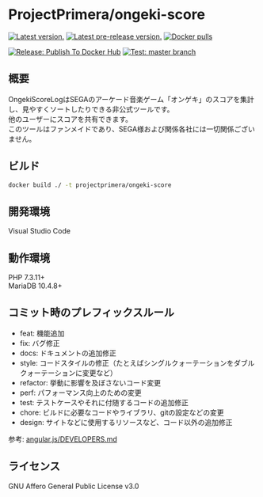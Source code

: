 # ProjectPrimera/ongeki-score

[![Latest version.](https://img.shields.io/github/v/release/projectprimera/ongeki-score.svg?style=plastic)](https://github.com/ProjectPrimera/ongeki-score/releases/latest)
[![Latest pre-release version.](https://img.shields.io/github/v/release/projectprimera/ongeki-score.svg?include_prereleases&style=plastic)](https://github.com/ProjectPrimera/ongeki-score/releases)
[![Docker pulls](https://img.shields.io/docker/pulls/projectprimera/ongeki-score.svg?style=plastic)](https://hub.docker.com/r/projectprimera/ongeki-score)

[![Release: Publish To Docker Hub](https://github.com/ProjectPrimera/ongeki-score/workflows/Release:%20Publish%20To%20Docker%20Hub/badge.svg)](https://github.com/ProjectPrimera/ongeki-score/actions?query=workflow%3A%22Release%3A+Publish+To+Docker+Hub%22)
[![Test: master branch](https://github.com/ProjectPrimera/ongeki-score/workflows/Test:%20master%20branch/badge.svg)](https://github.com/ProjectPrimera/ongeki-score/actions?query=workflow%3A%22Test%3A+master+branch%22)

## 概要

OngekiScoreLogはSEGAのアーケード音楽ゲーム「オンゲキ」のスコアを集計し、見やすくソートしたりできる非公式ツールです。  
他のユーザーにスコアを共有できます。  
このツールはファンメイドであり、SEGA様および関係各社には一切関係ございません。

## ビルド

```sh
docker build ./ -t projectprimera/ongeki-score
```

## 開発環境

Visual Studio Code

## 動作環境

PHP 7.3.11+  
MariaDB 10.4.8+  

## コミット時のプレフィックスルール

- feat: 機能追加
- fix: バグ修正
- docs: ドキュメントの追加修正
- style: コードスタイルの修正（たとえばシングルクォーテーションをダブルクォーテーションに変更など）
- refactor: 挙動に影響を及ぼさないコード変更
- perf: パフォーマンス向上のための変更
- test: テストケースやそれに付随するコードの追加修正
- chore: ビルドに必要なコードやライブラリ、gitの設定などの変更
- design: サイトなどに使用するリソースなど、コード以外の追加修正

参考: [angular.js/DEVELOPERS.md](https://github.com/angular/angular.js/blob/master/DEVELOPERS.md#type)

## ライセンス

GNU Affero General Public License v3.0
